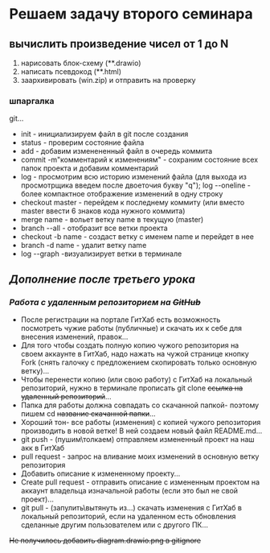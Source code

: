 # Решаем задачу второго семинара

## вычислить произведение чисел от 1 до N

1) нарисовать блок-схему (**.drawio)
2) написать псевдокод (**.html)
3) заархивировать (win.zip) и отправить на проверку

### шпаргалка

git...
* init - инициализируем файл в git после создания
* status - проверим состояние файла
* add - добавим изменененный файл в очередь коммита
* commit -m"комментарий к изменениям" - сохраним состояние всех папок проекта и добавим комментарий
* log - просмотрим всю историю изменений файла (для выхода из просмотрщика введем после двоеточия букву "q"); log --oneline - более компактное отображение изменений в одну строку
* checkout master - перейдем к последнему коммиту (или вместо master ввести 6 знаков кода нужного коммита)
* merge name - вольет ветку name в текущую (master)
* branch --all - отобразит все ветки проекта
* checkout -b name - создаст ветку с именем name и перейдет в нее
* branch -d name - удалит ветку name
* log --graph -визуализирует ветки в терминале


## _**Дополнение после третьего урока**_
### _**Работа с удаленным репозиторием на  ~~GitHub~~**_


* После регистрации на портале ГитХаб есть возможность посмотреть чужие работы (публичные) и скачать их к себе для внесения изменений, правок...
* Для того чтобы создать полную копию чужого репозитория на своем аккаунте в ГитХаб, надо нажать на чужой странице кнопку Fork (снять галочку с предложением скопировать только основную ветку)...
* Чтобы перенести копию (или свою работу) с ГитХаб на локальный репозиторий, нужно в терминале прописать git clone ~~ссылка на удаленный репозиторий~~...
* Папка для работы должна совпадать со скачанной папкой- поэтому пишем cd ~~название скачанной папки~~... 
* Хороший тон- все работы (изменения) с копией чужого репозитория производить в новой ветке! В ней создаем новый файл README.md...
* git push - (пушим\толкаем) отправляем измененный проект на наш акк в ГитХаб
* pull request - запрос на вливание моих изменений в основную ветку репозитория
* Добавить описание к измененному проекту...
* Create pull request - отправить описание с измененным проектом на аккаунт владельца изначальной работы (если это был не свой проект)...
* git pull - (запулить\вытянуть из...) скачать изменения с ГитХаб в локальный репозиторий, если на удаленном есть обновления сделанные другим пользователем или с другого ПК...


~~Не получилось добавить diagram.drawio.png в gitignore~~